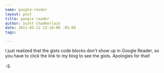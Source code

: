 ```yaml
--- 
name: google-reader
layout: post
title: google reader
author: Scott Chamberlain
date: 2011-05-12 13:10:00 -05:00
tags: 

---
```

I just realized that the gists code blocks don't show up in Google Reader, so you have to click the link to my blog to see the gists. Apologies for that!<br /><br />-S
